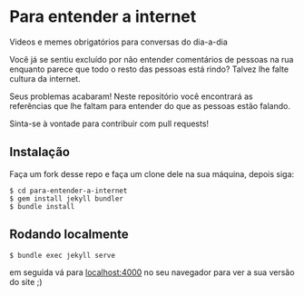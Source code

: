 # Para entender a internet
Videos e memes obrigatórios para conversas do dia-a-dia

Você já se sentiu excluído por não entender comentários de pessoas na rua enquanto parece que todo o resto das pessoas está rindo? Talvez lhe falte cultura da internet.

Seus problemas acabaram! Neste repositório você encontrará as referências que lhe faltam para entender do que as pessoas estão falando.

Sinta-se à vontade para contribuir com pull requests!

## Instalação

Faça um fork desse repo e faça um clone dele na sua máquina, depois siga:
```console
$ cd para-entender-a-internet
$ gem install jekyll bundler
$ bundle install
```

## Rodando localmente
```console
$ bundle exec jekyll serve
```
em seguida vá para [localhost:4000](http://localhost:4000/) no seu navegador para ver a sua versão do site ;)